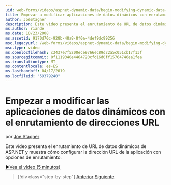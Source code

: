 ```yaml
---
uid: web-forms/videos/aspnet-dynamic-data/begin-modifying-dynamic-data-applications-with-url-routing
title: Empezar a modificar aplicaciones de datos dinámicos con enrutamiento de direcciones URL | Microsoft Docs
author: JoeStagner
description: Este vídeo presenta el enrutamiento de URL de datos dinámicos de ASP.NET y muestra cómo configurar la dirección URL de la aplicación con opciones de enrutamiento.
ms.author: riande
ms.date: 10/23/2008
ms.assetid: 9170d70c-928b-48a8-8f0a-4def9dc99256
msc.legacyurl: /web-forms/videos/aspnet-dynamic-data/begin-modifying-dynamic-data-applications-with-url-routing
msc.type: video
ms.openlocfilehash: c3437e7f5200ece9766ec89d22a5c051cb17f13f
ms.sourcegitcommit: 0f1119340e4464720cfd16d0ff15764746ea1fea
ms.translationtype: MT
ms.contentlocale: es-ES
ms.lasthandoff: 04/17/2019
ms.locfileid: "59379240"
---
```

# <a name="begin-modifying-dynamic-data-applications-with-url-routing"></a>Empezar a modificar las aplicaciones de datos dinámicos con el enrutamiento de direcciones URL

por [Joe Stagner](https://github.com/JoeStagner)

Este vídeo presenta el enrutamiento de URL de datos dinámicos de ASP.NET y muestra cómo configurar la dirección URL de la aplicación con opciones de enrutamiento.

[&#9654;Vea el vídeo (5 minutos)](https://channel9.msdn.com/Blogs/ASP-NET-Site-Videos/begin-modifying-dynamic-data-applications-with-url-routing)

> [!div class="step-by-step"]
> [Anterior](begin-editing-the-templates-in-aspnet-dynamic-data-applications.md)
> [Siguiente](enable-in-line-editing-in-aspnet-dynamic-data-applications.md)
